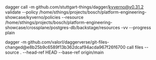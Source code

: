 dagger call -m github.com/stuttgart-things/dagger/kyverno@v0.31.2 validate --policy /home/sthings/projects/bosch/platform-engineering-showcase/kyverno/policies --resource /home/sthings/projects/bosch/platform-engineering-showcase/crossplane/postgres-db/backstage/resources -vv --progress plain



dagger -m github.com/valorl/daggerverse/git-files-changed@e8b25b9c6589f13b362dcaf94acda967f26f6700   call files   --source .   --head-ref HEAD   --base-ref origin/main